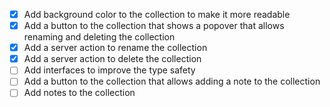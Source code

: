 - [x] Add background color to the collection to make it more readable
- [x] Add a button to the collection that shows a popover that allows renaming and deleting the collection
- [x] Add a server action to rename the collection
- [x] Add a server action to delete the collection
- [ ] Add interfaces to improve the type safety
- [ ] Add a button to the collection that allows adding a note to the collection
- [ ] Add notes to the collection
